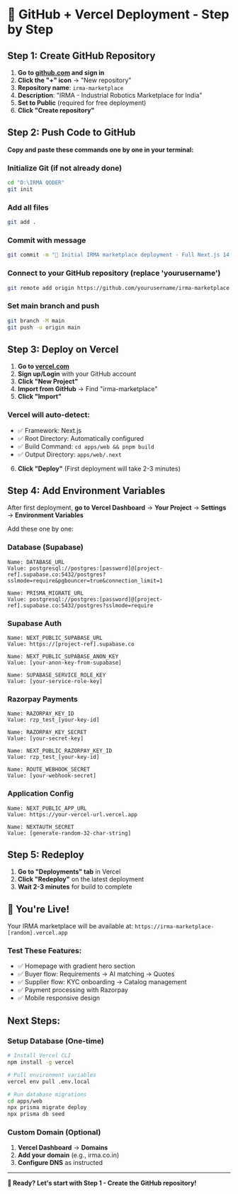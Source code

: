# 🚀 GitHub + Vercel Deployment - Step by Step

## Step 1: Create GitHub Repository

1. **Go to [github.com](https://github.com) and sign in**
2. **Click the "+" icon** → "New repository"
3. **Repository name**: `irma-marketplace`
4. **Description**: "IRMA - Industrial Robotics Marketplace for India"
5. **Set to Public** (required for free deployment)
6. **Click "Create repository"**

## Step 2: Push Code to GitHub

**Copy and paste these commands one by one in your terminal:**

### Initialize Git (if not already done)
```bash
cd "D:\IRMA QODER"
git init
```

### Add all files
```bash
git add .
```

### Commit with message
```bash
git commit -m "🚀 Initial IRMA marketplace deployment - Full Next.js 14 B2B platform"
```

### Connect to your GitHub repository (replace 'yourusername')
```bash
git remote add origin https://github.com/yourusername/irma-marketplace.git
```

### Set main branch and push
```bash
git branch -M main
git push -u origin main
```

## Step 3: Deploy on Vercel

1. **Go to [vercel.com](https://vercel.com)**
2. **Sign up/Login** with your GitHub account
3. **Click "New Project"**
4. **Import from GitHub** → Find "irma-marketplace"
5. **Click "Import"**

### Vercel will auto-detect:
- ✅ Framework: Next.js
- ✅ Root Directory: Automatically configured
- ✅ Build Command: `cd apps/web && pnpm build`
- ✅ Output Directory: `apps/web/.next`

6. **Click "Deploy"** (First deployment will take 2-3 minutes)

## Step 4: Add Environment Variables

After first deployment, **go to Vercel Dashboard** → **Your Project** → **Settings** → **Environment Variables**

Add these one by one:

### Database (Supabase)
```
Name: DATABASE_URL
Value: postgresql://postgres:[password]@[project-ref].supabase.co:5432/postgres?sslmode=require&pgbouncer=true&connection_limit=1
```

```
Name: PRISMA_MIGRATE_URL  
Value: postgresql://postgres:[password]@[project-ref].supabase.co:5432/postgres?sslmode=require
```

### Supabase Auth
```
Name: NEXT_PUBLIC_SUPABASE_URL
Value: https://[project-ref].supabase.co
```

```
Name: NEXT_PUBLIC_SUPABASE_ANON_KEY
Value: [your-anon-key-from-supabase]
```

```
Name: SUPABASE_SERVICE_ROLE_KEY
Value: [your-service-role-key]
```

### Razorpay Payments
```
Name: RAZORPAY_KEY_ID
Value: rzp_test_[your-key-id]
```

```
Name: RAZORPAY_KEY_SECRET
Value: [your-secret-key]
```

```
Name: NEXT_PUBLIC_RAZORPAY_KEY_ID  
Value: rzp_test_[your-key-id]
```

```
Name: ROUTE_WEBHOOK_SECRET
Value: [your-webhook-secret]
```

### Application Config
```
Name: NEXT_PUBLIC_APP_URL
Value: https://your-vercel-url.vercel.app
```

```
Name: NEXTAUTH_SECRET
Value: [generate-random-32-char-string]
```

## Step 5: Redeploy

1. **Go to "Deployments" tab** in Vercel
2. **Click "Redeploy"** on the latest deployment  
3. **Wait 2-3 minutes** for build to complete

## 🎉 You're Live!

Your IRMA marketplace will be available at:
`https://irma-marketplace-[random].vercel.app`

### Test These Features:
- ✅ Homepage with gradient hero section
- ✅ Buyer flow: Requirements → AI matching → Quotes
- ✅ Supplier flow: KYC onboarding → Catalog management  
- ✅ Payment processing with Razorpay
- ✅ Mobile responsive design

## Next Steps:

### Setup Database (One-time)
```bash
# Install Vercel CLI
npm install -g vercel

# Pull environment variables
vercel env pull .env.local

# Run database migrations
cd apps/web
npx prisma migrate deploy
npx prisma db seed
```

### Custom Domain (Optional)
1. **Vercel Dashboard** → **Domains**
2. **Add your domain** (e.g., irma.co.in)
3. **Configure DNS** as instructed

---

**🎯 Ready? Let's start with Step 1 - Create the GitHub repository!**